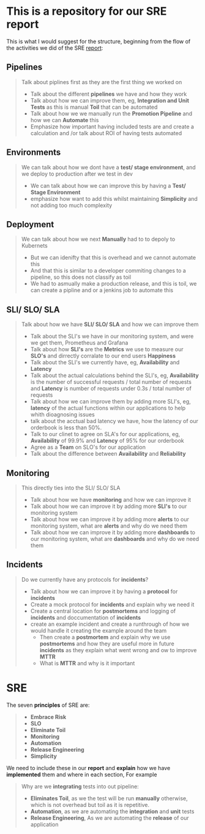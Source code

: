 # This is a repository for our SRE report
This is what I would suggest for the structure, beginning from the flow of the activities we did of the SRE [report](https://docs.google.com/presentation/d/1-NWifK1iWYW1R6WIJ-O10OCrbUyNuTlIage0yU1Cz_g/edit?usp=sharing):
## Pipelines
> Talk about piplines first as they are the first thing we worked on
> - Talk about the different **pipelines** we have and how they work
> - Talk about how we can improve them, eg, **Integration and Unit Tests** as this is manual **Toil** that can be automated
> - Talk about how we we manually run the **Promotion Pipeline** and how we can **Automate** this
> - Emphasize how important having included tests are and create a calculation and /or talk about ROI of having tests automated

## Environments

> We can talk about how we dont have a **test/ stage environment**, and we deploy to production after we test in dev
> - We can talk about how we can improve this by having a **Test/ Stage Environment**
> - emphasize how want to add this whilst maintaining **Simplicity** and not adding too much complexity

## Deployment

> We can talk about how we next **Manually** had to to depoly to Kubernets
> - But we can idenifty that this is overhead and we cannot automate this
> - And that this is similar to a developer commiting changes to a pipeline, so this does not classify as toil
> - We had to asmually make a production release, and this is toil, we can create a pipline and or a jenkins job to automate this

## SLI/ SLO/ SLA

> Talk about how we have **SLI/ SLO/ SLA** and how we can improve them
> - Talk about the SLI's we have in our monitoring system, and were we get them, Prometheus and Grafana
> - Talk about how **SLI's** are the **Metrics** we use to measure our **SLO's** and dirrectly corralate to our end users **Happiness**
> - Talk about the SLI's we currently have, eg, **Availability** and **Latency**
> - Talk about the actual calculations behind the SLI's, eg, **Availability** is the number of successful requests / total number of requests and **Latency** is number of requests under 0.3s / total number of requests
> - Talk about how we can improve them by adding more SLI's, eg, **latency** of the actual functions within our applications to help whith dioagnosing issues
> - talk about the acctual bad latency we have, how the latency of our orderbook is less than 50%.
> - Talk to our clinet to agree on SLA's for our applications, eg, **Availability** of 99.9% and **Latency** of 95% for our orderbook
> - Agree as a **Team** on SLO's for our application
> - Talk about the difference between **Availability** and **Reliability**

## Monitoring

> This directly ties into the SLI/ SLO/ SLA
> - Talk about how we have **monitoring** and how we can improve it
> - Talk about how we can improve it by adding more **SLI's** to our monitoring system
> - Talk about how we can improve it by adding more **alerts** to our monitoring system, what are **alerts** and why do we need them
> - Talk about how we can improve it by adding more **dashboards** to our monitoring system, what are **dashboards** and why do we need them

## Incidents
>Do we currently have any protocols for **incidents**?
> - Talk about how we can improve it by having a **protocol** for **incidents**
> - Create a mock protocol for **incidents** and explain why we need it
> - Create a central location for **postmortems** and logging of **incidents** and doccumentation of **incidents**
> - create an example incident and create a runthrough of how we would handle it creating the example around the team
>    - Then create a **postmortem** and explain why we use **postmortems** and how they are useful more in future **incidents** as they explain what went wrong and ow to improve **MTTR**
>    - What is **MTTR** and why is it important

# SRE
The seven **principles** of SRE are:
> - **Embrace Risk**
> - **SLO**
> - **Eliminate Toil**
> - **Monitoring**
> - **Automation**
> - **Release Engineering**
> - **Simplicity**

We need to include these in our **report** and **explain** how we have **implemented** them and where in each section, For example
> Why are we **integrating** tests into out pipeline:
> - **Eliminates Toil**, as we the test will be run **manually** otherwise, which is not overhead but toil as it is repetitive.
> - **Automation**, as we are automating the **integration** and **unit** tests
> - **Release Engineering**, As we are automating the **release** of our application